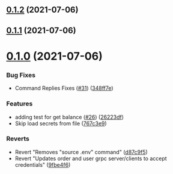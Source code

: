 ## [0.1.2](https://github.com/aufacicenta/rapydbot/compare/wallet-0.1.1...wallet-0.1.2) (2021-07-06)



## [0.1.1](https://github.com/aufacicenta/rapydbot/compare/wallet-0.1.0...wallet-0.1.1) (2021-07-06)



# [0.1.0](https://github.com/aufacicenta/rapydbot/compare/9fbe4f60a3bc5446fc81af2fb3837893f0bb1262...wallet-0.1.0) (2021-07-06)


### Bug Fixes

* Command Replies Fixes ([#31](https://github.com/aufacicenta/rapydbot/issues/31)) ([348ff7e](https://github.com/aufacicenta/rapydbot/commit/348ff7e712f2a245ad45d88307d8f57c3e4b5eb1))


### Features

* adding test for get balance ([#26](https://github.com/aufacicenta/rapydbot/issues/26)) ([26223df](https://github.com/aufacicenta/rapydbot/commit/26223df2c02c69ac74e516e6ecf4257337a71dd7))
* Skip load secrets from file ([767c3e9](https://github.com/aufacicenta/rapydbot/commit/767c3e9d0f9bbe4b8474d40a6ac1df6a30ca56bd))


### Reverts

* Revert "Removes "source .env" command" ([d87c9f5](https://github.com/aufacicenta/rapydbot/commit/d87c9f59b84d14b49e7ad881b4a1110a6a91beaa))
* Revert "Updates order and user grpc server/clients to accept credentials" ([9fbe4f6](https://github.com/aufacicenta/rapydbot/commit/9fbe4f60a3bc5446fc81af2fb3837893f0bb1262))



